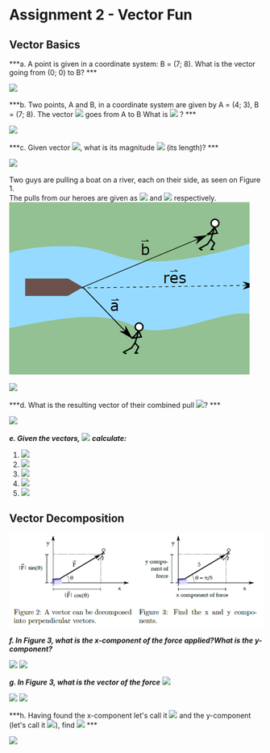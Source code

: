 # Assignment 2 - Vector Fun

## Vector Basics

***a.  A point is given in a coordinate system: B = (7; 8). What is the vector going from (0; 0) to B?  ***

<img src="https://latex.codecogs.com/gif.latex?u&space;=&space;OB&space;=&space;(7-0,8-0)=(7,8)">   
  
***b. Two points, A and B, in a coordinate system are given by A = (4; 3), B = (7; 8). The vector <img src="https://latex.codecogs.com/gif.latex?\vec{a}"> goes from A to B What is <img src="https://latex.codecogs.com/gif.latex?\vec{a}"> ? ***  

<img src="https://latex.codecogs.com/gif.latex?%5Cvec%7Ba%7D%20%3D%20%287-4%2C8-3%29%20%3D%20%283%2C5%29">  

***c. Given vector <img src="https://latex.codecogs.com/gif.latex?%5Cvec%7Ba%7D%3D%5Cbinom%7B3%7D%7B5%7D">, what is its magnitude <img src="https://latex.codecogs.com/gif.latex?%5Cleft%7C%5Cvec%7Ba%7D%5Cright%20%7C"> (its length)?  *** 

<img src="https://latex.codecogs.com/gif.latex?%5Cleft%7C%5Cvec%7Ba%7D%5Cright%20%7C%3D%5Csqrt%7B3%5E%7B2%7D&plus;5%5E%7B2%7D%7D%3D5.83">    
  
Two guys are pulling a boat on a river, each on their side, as seen on Figure 1.  
The pulls from our heroes are given as <img src="https://latex.codecogs.com/gif.latex?%5Cvec%7Ba%7D"> and <img src="https://latex.codecogs.com/gif.latex?%5Cvec%7Bb%7D"> respectively.  
<img src="img/figur1.png">  


<img src="https://latex.codecogs.com/gif.latex?%5Cvec%7Ba%7D%3D%5Cbinom%7B2%7D%7B-2%7D%2C%5Cvec%7Bb%7D%3D%5Cbinom%7B5%7D%7B2%7D">  


***d. What is the resulting vector of their combined pull <img src="https://latex.codecogs.com/gif.latex?%5Cvec%7Bres%7D">?  ***

<img src="https://latex.codecogs.com/gif.latex?%5Cvec%7Bres%7D%20%3D%20%282&plus;5%2C%20-2&plus;2%29%20%3D%20%287%2C0%29">  
  

***e. Given the vectors,*** <img src="https://latex.codecogs.com/gif.latex?%5Cvec%7Ba%7D%3D%5Cbinom%7B3%7D%7B2%7D%2C%20%5Cvec%7Bb%7D%3D%5Cbinom%7B5%7D%7B1%7D%2C%5Cvec%7Bc%7D%3D%5Cbinom%7B-2%7D%7B6%7D"> ***calculate:***

1. <img src="https://latex.codecogs.com/gif.latex?%5Cvec%7Ba%7D&plus;%5Cvec%7Bb%7D%20%3D%20%285&plus;3%2C%202&plus;1%29%20%3D%20%288%2C3%29">  
2. <img src="https://latex.codecogs.com/gif.latex?%5Cvec%7Bb%7D&plus;%5Cvec%7Bc%7D%20%3D%20%285&plus;-2%2C1&plus;6%29%20%3D%20%283%2C7%29">  
3. <img src="https://latex.codecogs.com/gif.latex?%28%5Cvec%7Ba%7D&plus;%5Cvec%7Bb%7D%29%20&plus;%20%5Cvec%7Bc%7D%20%3D%20%288-2%2C3&plus;6%29%20%3D%20%286%2C9%29">
4. <img src="https://latex.codecogs.com/gif.latex?%5Cvec%7Ba%7D&plus;%28%5Cvec%7Bb%7D%20&plus;%20%5Cvec%7Bc%7D%29%20%3D%20%283&plus;3%2C2&plus;7%29%20%3D%20%286%2C9%29">
5. <img src="https://latex.codecogs.com/gif.latex?%5Cvec%7Ba%7D&plus;%5Cvec%7Bb%7D%20%3D%20%285&plus;3%2C1&plus;2%29%20%3D%20%288%2C3%29">  
  
## Vector Decomposition
<img src="img/figur23.png">  
  
  ***f. In Figure 3, what is the x-component of the force applied?What is the y-component?***  

<img src="https://latex.codecogs.com/gif.latex?F_x%20%3D%205*cos%28%5Cpi/5%29%20%5Capprox%205%20*%20cos%280.6283%29%20%5Capprox%205%20*%200.809%20%5Capprox%20%3D%204.05">  

<img src="https://latex.codecogs.com/gif.latex?F_y%20%3D%205*sin%28%5Cpi/5%29%5Capprox%205*sin%280.628%29%5Capprox%205*0.587%5Capprox%202.9">  
  
***g. In Figure 3, what is the vector of the force*** <img src="https://latex.codecogs.com/gif.latex?%5Cvec%7BF%7D">  
  

<img src="https://latex.codecogs.com/gif.latex?Vector%20%5Cvec%7BF%7D%20%3D%20%28%5Cleft%20%7C%5Cvec%7BF%7D%20%5Cright%20%7C*cos%28%5CTheta%20%29%2C%20%5Cleft%20%7C%5Cvec%7BF%7D%20%5Cright%20%7C*sin%28%5CTheta%20%29%29">  
  

<img src="https://latex.codecogs.com/gif.latex?Vector%5Cvec%7BF%7D%20%3D%20%28F_x%2C%20F_y%29%20%3D%20%284.05%2C%202.9%29">  
  
***h.  Having found the x-component let's call it <img src="https://latex.codecogs.com/gif.latex?F_x"> and the  y-component (let's call it <img src="https://latex.codecogs.com/gif.latex?F_y">), find <img src="https://latex.codecogs.com/gif.latex?%5Csqrt%7BF%5E2_x%20&plus;%20F%5E2_y%7D"> ***


<img src="https://latex.codecogs.com/gif.latex?%5Csqrt%7BF%5E2_x%20&plus;%20F%5E2_y%7D%20%3D%20%5Csqrt%7B5%5E2&plus;0%2C0548%5E2%7D%20%3D%205">  


